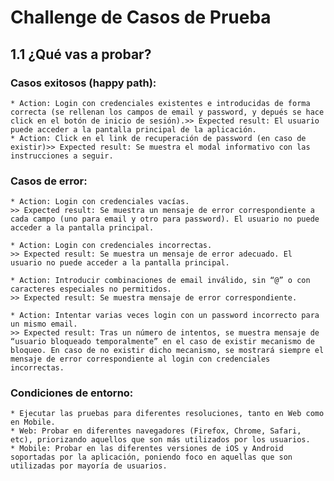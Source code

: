 # Challenge de Casos de Prueba

## 1.1 ¿Qué vas a probar?

### Casos exitosos (happy path):

    * Action: Login con credenciales existentes e introducidas de forma correcta (se rellenan los campos de email y password, y depués se hace click en el botón de inicio de sesión).>> Expected result: El usuario puede acceder a la pantalla principal de la aplicación.
    * Action: Click en el link de recuperación de password (en caso de existir)>> Expected result: Se muestra el modal informativo con las instrucciones a seguir.

### Casos de error:

    * Action: Login con credenciales vacías.
    >> Expected result: Se muestra un mensaje de error correspondiente a cada campo (uno para email y otro para password). El usuario no puede acceder a la pantalla principal.

    * Action: Login con credenciales incorrectas.
    >> Expected result: Se muestra un mensaje de error adecuado. El usuario no puede acceder a la pantalla principal.

    * Action: Introducir combinaciones de email inválido, sin “@” o con caracteres especiales no permitidos.
    >> Expected result: Se muestra mensaje de error correspondiente.

    * Action: Intentar varias veces login con un password incorrecto para un mismo email.
    >> Expected result: Tras un número de intentos, se muestra mensaje de “usuario bloqueado temporalmente” en el caso de existir mecanismo de bloqueo. En caso de no existir dicho mecanismo, se mostrará siempre el mensaje de error correspondiente al login con credenciales incorrectas.

### Condiciones de entorno:

    * Ejecutar las pruebas para diferentes resoluciones, tanto en Web como en Mobile.
    * Web: Probar en diferentes navegadores (Firefox, Chrome, Safari, etc), priorizando aquellos que son más utilizados por los usuarios.
    * Mobile: Probar en las diferentes versiones de iOS y Android soportadas por la aplicación, poniendo foco en aquellas que son utilizadas por mayoría de usuarios.
